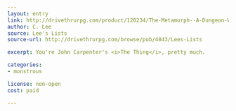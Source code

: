 ```yaml
---
layout: entry
link: http://drivethrurpg.com/product/120234/The-Metamorph--A-Dungeon-World-Playbook?manufacturers_id=4843
author: C. Lee
source: Lee's Lists
source-url: http://drivethrurpg.com/browse/pub/4843/Lees-Lists

excerpt: You're John Carpenter's <i>The Thing</i>, pretty much.

categories:
- monstrous

license: non-open
cost: paid

---
```

